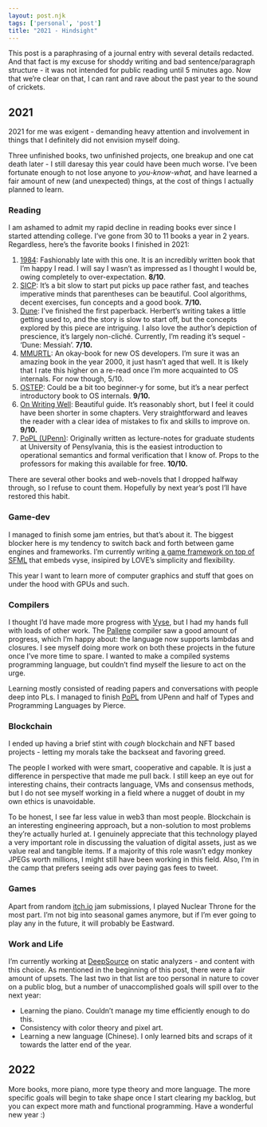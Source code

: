 ```yaml
---
layout: post.njk
tags: ['personal', 'post']
title: "2021 - Hindsight"
---
```


This post is a paraphrasing of a journal entry with several details redacted.
And that fact is my excuse for shoddy writing and bad sentence/paragraph structure - it was not intended for public reading until 5 minutes ago.
Now that we’re clear on that, I can rant and rave about the past year to the sound of crickets.

## 2021

2021 for me was exigent - demanding heavy attention and involvement in things that I definitely did not envision myself doing.

Three unfinished books, two unfinished projects, one breakup  and one cat death later - I still daresay this year could have been much worse.
I’ve been fortunate enough to not lose anyone to *you-know-what,* and have learned a fair amount of new (and unexpected) things, at the cost of things I actually planned to learn.

### Reading

I am ashamed to admit my rapid decline in reading books ever since I started attending college.
I’ve gone from 30 to 11 books a year in 2 years.
Regardless, here’s the favorite books I finished in 2021:

1. [1984](https://en.wikipedia.org/wiki/Nineteen_Eighty-Four): Fashionably late with this one.
   It is an incredibly written book that I’m happy I read.
   I will say I wasn’t as impressed as I thought I would be, owing completely to over-expectation. **8/10**.
2. [SICP](https://mitpress.mit.edu/sites/default/files/sicp/full-text/book/book.html): It’s a bit slow to start put picks up pace rather fast, and teaches imperative minds that parentheses can be beautiful. Cool algorithms, decent exercises, fun concepts and a good book. **7/10.**
3. [Dune](https://en.wikipedia.org/wiki/Dune_(novel)): I’ve finished the first paperback. Herbert’s writing takes a little getting used to, and the story is slow to start off, but the concepts explored by this piece are intriguing. I also love the author’s depiction of prescience, it’s largely non-cliché. Currently, I’m reading it’s sequel - ‘Dune: Messiah’. **7/10.**
4. [MMURTL](http://www.ipdatacorp.com/mmurtl/): An okay-book for new OS developers. I’m sure it was an amazing book in the year 2000, it just hasn’t aged that well. It is likely that I rate this higher on a re-read once I’m more acquainted to OS internals. For now though, 5/10.
5. [OSTEP](https://pages.cs.wisc.edu/~remzi/OSTEP/): Could be a bit too beginner-y for some, but it’s a near perfect introductory book to OS internals. **9/10.**
6. [On Writing Well](https://www.amazon.in/Writing-Wel-Classic-Guide-Nonfiction/dp/0060891548): Beautiful guide. It’s reasonably short, but I feel it could have been shorter in some chapters. Very straightforward and leaves the reader with a clear idea of mistakes to fix and skills to improve on. **9/10.**
7. [PoPL (UPenn)](https://www.cis.upenn.edu/~cis120/archive/19fa/notes/120notes.pdf): Originally written as lecture-notes for graduate students at University of Pensylvania, this is the easiest introduction to operational semantics and formal verification that I know of. Props to the professors for making this available for free. **10/10.**

There are several other books and web-novels that I dropped halfway through, so I refuse to count them. Hopefully by next year’s post I’ll have restored this habit.

### Game-dev

I managed to finish some jam entries, but that’s about it.
The biggest blocker here is my tendency to switch back and forth between game engines and frameworks.
I’m currently writing [a game framework on top of SFML](https://github.com/cpp-gamedev/wex) that embeds vyse, insipired by LOVE’s simplicity and flexibility.

This year I want to learn more of computer graphics and stuff that goes on under the hood with GPUs and such.

### Compilers

I thought I’d have made more progress with [Vyse](https://injuly.in/vyse/), but I had my hands full with loads of other work.
The [Pallene](https://github.com/pallene-lang/pallene) compiler saw a good amount of progress, which I’m happy about: the language now supports lambdas and closures.
I see myself doing more work on both these projects in the future once I’ve more time to spare.
I wanted to make a compiled systems programming language, but couldn’t find myself the liesure to act on the urge.

Learning mostly consisted of reading papers and conversations with people deep into PLs.
I managed to finish [PoPL](https://www.cis.upenn.edu/~cis120/archive/19fa/notes/120notes.pdf) from UPenn and half of Types and Programming Languages by Pierce.

### Blockchain

I ended up having a brief stint with *cough* blockchain and NFT based projects - letting my morals take the backseat and favoring greed.

The people I worked with were smart, cooperative and capable.
It is just a difference in perspective that made me pull back.
I still keep an eye out for interesting chains, their contracts language, VMs and consensus methods,
but I do not see myself working in a field where a nugget of doubt in my own ethics is unavoidable.

To be honest, I see far less value in web3 than most people.
Blockchain is an interesting engineering approach, but a non-solution to most problems they’re actually hurled at.
I genuinely appreciate that this technology played a very important role in discussing the valuation of digital assets, just as we value real and tangible items.
If a majority of this role wasn’t edgy monkey JPEGs worth millions, I might still have been working in this field.
Also, I’m in the camp that prefers seeing ads over paying gas fees to tweet.

### Games

Apart from random [itch.io](http://itch.io) jam submissions, I played Nuclear Throne for the most part.
I’m not big into seasonal games anymore, but if I’m ever going to play any in the future, it will probably be Eastward.

### Work and Life

I’m currently working at [DeepSource](https://deepsource.io/) on static analyzers - and content with this choice.
As mentioned in the beginning of this post, there were a fair amount of upsets.
The last two in that list are too personal in nature to cover on a public blog, but a number of unaccomplished goals will spill over to the next year:

- Learning the piano. Couldn’t manage my time efficiently enough to do this.
- Consistency with color theory and pixel art.
- Learning a new language (Chinese). I only learned bits and scraps of it towards the latter end of the year.

## 2022

More books, more piano, more type theory and more language.
The more specific goals will begin to take shape once I start clearing my backlog, but you can expect more math and functional programming.
Have a wonderful new year :)
